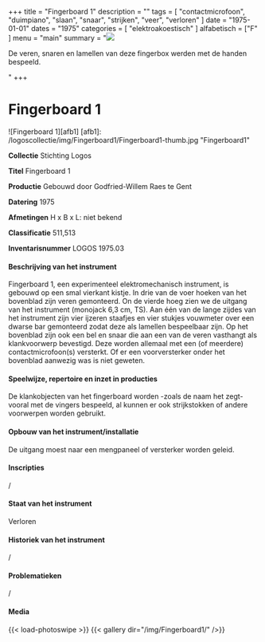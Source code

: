 ﻿+++
title = "Fingerboard 1"
description = ""
tags = [ 
    "contactmicrofoon",
"duimpiano",
"slaan",
"snaar",
"strijken",
"veer",
"verloren"
]
date = "1975-01-01"
dates = "1975"
categories = [
    "elektroakoestisch"
]
alfabetisch = ["F"
]
menu = "main"
summary = "<a href='/logoscollectie/1975/fingerboard1'><img src='/logoscollectie/img/Fingerboard1/Fingerboard1-thumb.jpg'></a><p>De veren, snaren en lamellen van deze fingerbox werden met de handen bespeeld.</p>"
+++

# Fingerboard 1

![Fingerboard 1][afb1]
[afb1]: /logoscollectie/img/Fingerboard1/Fingerboard1-thumb.jpg "Fingerboard1"

**Collectie** 
Stichting Logos

**Titel**
Fingerboard 1

**Productie**
Gebouwd door Godfried-Willem Raes te Gent

**Datering**
1975

**Afmetingen**
H x B x L: niet bekend

**Classificatie**
511,513

**Inventarisnummer**
LOGOS 1975.03

#### Beschrijving van het instrument
Fingerboard 1, een experimenteel elektromechanisch instrument, is gebouwd op een smal vierkant kistje. In drie van de voer hoeken van het bovenblad zijn veren gemonteerd. On de vierde hoeg zien we de uitgang van het instrument (monojack 6,3 cm, TS). Aan één van de lange zijdes van het instrument zijn vier ijzeren staafjes en vier stukjes vouwmeter over een dwarse bar gemonteerd zodat deze als lamellen bespeelbaar zijn. Op het bovenblad zijn ook een bel en snaar die aan een van de veren vasthangt als klankvoorwerp bevestigd. Deze worden allemaal met een (of meerdere) contactmicrofoon(s) versterkt. Of er een voorversterker onder het bovenblad aanwezig was is niet geweten.

#### Speelwijze, repertoire en inzet in producties
De klankobjecten van het fingerboard worden -zoals de naam het zegt- vooral met de vingers bespeeld, al kunnen er ook strijkstokken of andere voorwerpen worden gebruikt.  

#### Opbouw van het instrument/installatie
De uitgang moest naar een mengpaneel of versterker worden geleid.

#### Inscripties
/

#### Staat van het instrument
Verloren

#### Historiek van het instrument
/

#### Problematieken
/

#### Media
{{< load-photoswipe >}}
{{< gallery dir="/img/Fingerboard1/" />}}